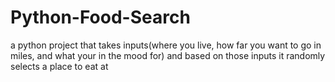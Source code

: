 # Python-Food-Search
a python project that takes inputs(where you live, how far you want to go in miles, and what your in  the mood for) and based on those inputs it randomly selects a place to eat at
